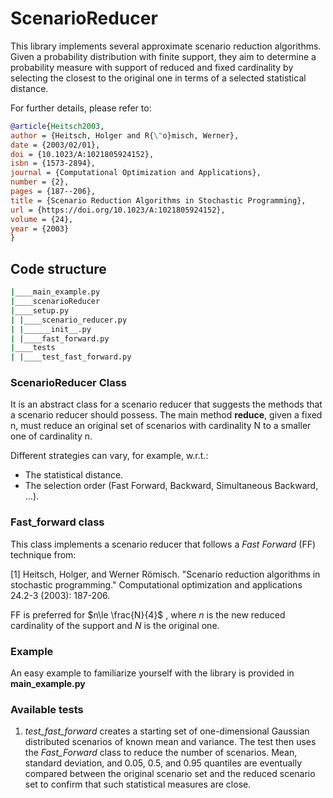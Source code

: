 # ScenarioReducer

This library implements several approximate scenario reduction algorithms. Given a probability distribution with finite support, they aim to determine a probability measure with support of reduced and fixed cardinality by selecting the closest to the original one in terms of a selected statistical distance.

For further details, please refer to:

```Bibtex
@article{Heitsch2003,
author = {Heitsch, Holger and R{\"o}misch, Werner},
date = {2003/02/01},
doi = {10.1023/A:1021805924152},
isbn = {1573-2894},
journal = {Computational Optimization and Applications},
number = {2},
pages = {187--206},
title = {Scenario Reduction Algorithms in Stochastic Programming},
url = {https://doi.org/10.1023/A:1021805924152},
volume = {24},
year = {2003}
}
```

## Code structure

```Bash
|____main_example.py
|____scenarioReducer
|____setup.py
| |____scenario_reducer.py
| |______init__.py
| |____fast_forward.py
|____tests
| |____test_fast_forward.py
```

### ScenarioReducer Class

It is an abstract class for a scenario reducer that suggests the methods that a scenario reducer should possess. The main method **reduce**,  given a fixed n, must reduce an original set of scenarios with cardinality N to a smaller one of cardinality n.

Different strategies can vary, for example, w.r.t.:

- The statistical distance.
- The selection order (Fast Forward, Backward, Simultaneous Backward, ...).

### Fast_forward class

This class implements a scenario reducer that follows a *Fast Forward* (FF) technique from:

[1] Heitsch, Holger, and Werner Römisch. "Scenario reduction algorithms in stochastic programming." Computational optimization and applications 24.2-3 (2003): 187-206.

FF is preferred for $n\le \frac{N}{4}$ , where $n$  is the new reduced cardinality of the support and $N$ is the original one.

### Example

An easy example to familiarize yourself with the library is provided in **main_example.py**

### Available tests

1. *test_fast_forward* creates a starting set of one-dimensional Gaussian distributed scenarios of known mean and variance. The test then uses the *Fast_Forward* class to reduce the number of scenarios. Mean, standard deviation, and 0.05, 0.5, and 0.95 quantiles are eventually compared between the original scenario set and the reduced scenario set to confirm that such statistical measures are close.
